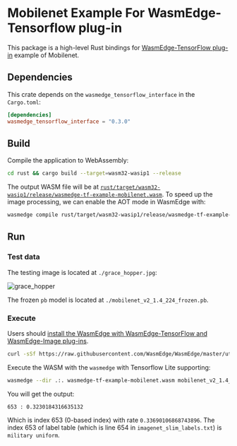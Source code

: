 # Mobilenet Example For WasmEdge-Tensorflow plug-in

This package is a high-level Rust bindings for [WasmEdge-TensorFlow plug-in](https://wasmedge.org/docs/develop/rust/tensorflow) example of Mobilenet.

## Dependencies

This crate depends on the `wasmedge_tensorflow_interface` in the `Cargo.toml`:

```toml
[dependencies]
wasmedge_tensorflow_interface = "0.3.0"
```

## Build

Compile the application to WebAssembly:

```bash
cd rust && cargo build --target=wasm32-wasip1 --release
```

The output WASM file will be at [`rust/target/wasm32-wasip1/release/wasmedge-tf-example-mobilenet.wasm`](wasmedge-tf-example-mobilenet.wasm).
To speed up the image processing, we can enable the AOT mode in WasmEdge with:

```bash
wasmedge compile rust/target/wasm32-wasip1/release/wasmedge-tf-example-mobilenet.wasm wasmedge-tf-example-mobilenet_aot.wasm
```

## Run

### Test data

The testing image is located at `./grace_hopper.jpg`:

![grace_hopper](grace_hopper.jpg)

The frozen `pb` model is located at `./mobilenet_v2_1.4_224_frozen.pb`.

### Execute

Users should [install the WasmEdge with WasmEdge-TensorFlow and WasmEdge-Image plug-ins](https://wasmedge.org/docs/start/install#wasmedge-tensorflow-plug-in).

```bash
curl -sSf https://raw.githubusercontent.com/WasmEdge/WasmEdge/master/utils/install.sh | bash -s -- --plugins wasmedge_tensorflow wasmedge_image
```

Execute the WASM with the `wasmedge` with Tensorflow Lite supporting:

```bash
wasmedge --dir .:. wasmedge-tf-example-mobilenet.wasm mobilenet_v2_1.4_224_frozen.pb grace_hopper.jpg
```

You will get the output:

```console
653 : 0.3230184316635132
```

Which is index 653 (0-based index) with rate `0.33690106868743896`. The index 653 of label table (which is line 654 in `imagenet_slim_labels.txt`) is `military uniform`.
